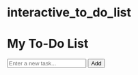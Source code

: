 # interactive_to_do_list

<!DOCTYPE html>
<html lang="en">
<head>
  <meta charset="UTF-8" />
  <meta name="viewport" content="width=device-width, initial-scale=1.0"/>
  <title>To-Do List</title>
  <link rel="stylesheet" href="style.css" />
</head>
<body>
  <div class="todo-container">
    <h1>My To-Do List</h1>
    <div class="input-group">
      <input type="text" id="task-input" placeholder="Enter a new task..." />
      <button id="add-task-btn">Add</button>
    </div>
    <ul id="task-list"></ul>
  </div>

  <div id="notification" class ="notification"></div>

  <script src="script.js"></script>

  <audio id="sound-add" src="audio/add notification.wav" preload="auto"></audio>
  <audio id="sound-complete" src="audio/completed notification.wav" preload="auto"></audio>
  <audio id="sound-delete" src="audio/deleted.wav" preload="auto"></audio>

</body>
</html>

